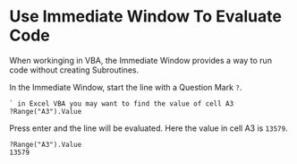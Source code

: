 # Use Immediate Window To Evaluate Code

When workinging in VBA, the Immediate Window provides a way to run code without creating Subroutines.

In the Immediate Window, start the line with a Question Mark `?`.
```vba
` in Excel VBA you may want to find the value of cell A3
?Range("A3").Value
```

Press enter and the line will be evaluated.
Here the value in cell A3 is `13579`.

```vba
?Range("A3").Value
13579
```